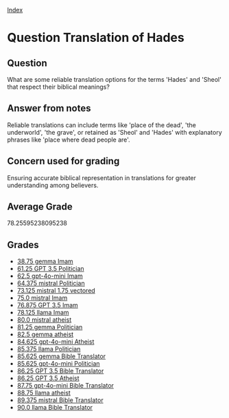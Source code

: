 
[Index](../../index.md)
# Question Translation of Hades
## Question
What are some reliable translation options for the terms 'Hades' and 'Sheol' that respect their biblical meanings?

## Answer from notes
Reliable translations can include terms like 'place of the dead', 'the underworld', 'the grave', or retained as 'Sheol' and 'Hades' with explanatory phrases like 'place where dead people are'.

## Concern used for grading
Ensuring accurate biblical representation in translations for greater understanding among believers.

## Average Grade
78.25595238095238

## Grades
 * [38.75 gemma Imam](../answers/gemma_Imam/Translation_of_Hades.md)
 * [61.25 GPT 3.5 Politician](../answers/GPT_3.5_Politician/Translation_of_Hades.md)
 * [62.5 gpt-4o-mini Imam](../answers/gpt-4o-mini_Imam/Translation_of_Hades.md)
 * [64.375 mistral Politician](../answers/mistral_Politician/Translation_of_Hades.md)
 * [73.125 mistral 1.75 vectored](../answers/mistral_1.75_vectored/Translation_of_Hades.md)
 * [75.0 mistral Imam](../answers/mistral_Imam/Translation_of_Hades.md)
 * [76.875 GPT 3.5 Imam](../answers/GPT_3.5_Imam/Translation_of_Hades.md)
 * [78.125 llama Imam](../answers/llama_Imam/Translation_of_Hades.md)
 * [80.0 mistral atheist](../answers/mistral_atheist/Translation_of_Hades.md)
 * [81.25 gemma Politician](../answers/gemma_Politician/Translation_of_Hades.md)
 * [82.5 gemma atheist](../answers/gemma_atheist/Translation_of_Hades.md)
 * [84.625 gpt-4o-mini Atheist](../answers/gpt-4o-mini_Atheist/Translation_of_Hades.md)
 * [85.375 llama Politician](../answers/llama_Politician/Translation_of_Hades.md)
 * [85.625 gemma Bible Translator](../answers/gemma_Bible_Translator/Translation_of_Hades.md)
 * [85.625 gpt-4o-mini Politician](../answers/gpt-4o-mini_Politician/Translation_of_Hades.md)
 * [86.25 GPT 3.5 Bible Translator](../answers/GPT_3.5_Bible_Translator/Translation_of_Hades.md)
 * [86.25 GPT 3.5 Atheist](../answers/GPT_3.5_Atheist/Translation_of_Hades.md)
 * [87.75 gpt-4o-mini Bible Translator](../answers/gpt-4o-mini_Bible_Translator/Translation_of_Hades.md)
 * [88.75 llama atheist](../answers/llama_atheist/Translation_of_Hades.md)
 * [89.375 mistral Bible Translator](../answers/mistral_Bible_Translator/Translation_of_Hades.md)
 * [90.0 llama Bible Translator](../answers/llama_Bible_Translator/Translation_of_Hades.md)
